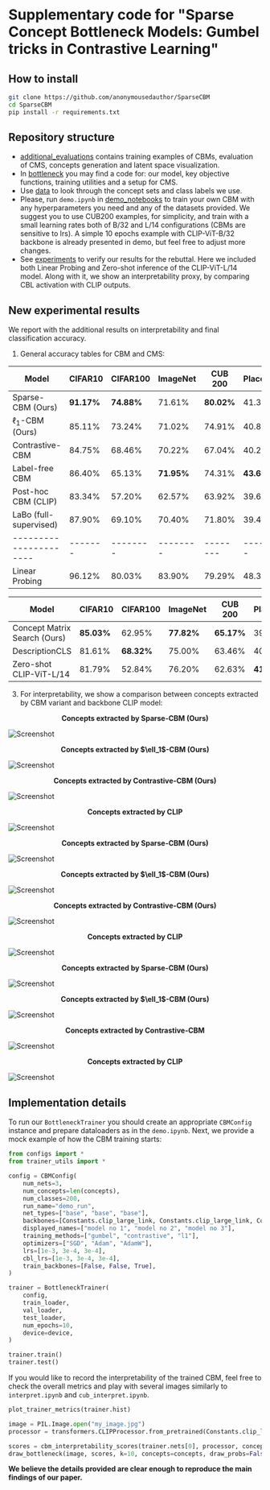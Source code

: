 # Supplementary code for "Sparse Concept Bottleneck Models: Gumbel tricks in Contrastive Learning"

## How to install
```bash
git clone https://github.com/anonymousedauthor/SparseCBM
cd SparseCBM
pip install -r requirements.txt
```
## Repository structure
* <ins>additional_evaluations</ins> contains training examples of CBMs, evaluation of CMS, concepts generation and latent space visualization.
* In <ins>bottleneck</ins> you may find a code for: our model, key objective functions, training utilities and a setup for CMS.
* Use <ins>data</ins> to look through the concept sets and class labels we use.
* Please, run ```demo.ipynb``` in <ins>demo_notebooks</ins> to train your own CBM with any hyperparameters you need and any of the datasets provided. We suggest you to use CUB200 examples, for simplicity, and train with a small learning rates both of B/32 and L/14 configurations (CBMs are sensitive to lrs). A simple 10 epochs example with CLIP-ViT-B/32 backbone is already presented in demo, but feel free to adjust more changes.
* See <ins>experiments</ins> to verify our results for the rebuttal. Here we included both Linear Probing and Zero-shot inference of the CLIP-ViT-L/14 model. Along with it, we show an interpretability proxy, by comparing CBL activation with CLIP outputs.
## New experimental results
We report with the additional results on interpretability and final classification accuracy. 
1) General accuracy tables for CBM and CMS:

|  Model   |CIFAR10| CIFAR100 |ImageNet | CUB 200 | Places365  |
|---------|------|--------|-----|---|-----|
|Sparse-CBM (Ours)|  **91.17%**    |  **74.88%**   |71.61%| **80.02%**|41.34%|
|$\ell_1$-CBM (Ours) |   85.11%    |73.24%|71.02%| 74.91% |40.87%|
| Contrastive-CBM  |   84.75%   |  68.46%   | 70.22%  |  67.04%   |  40.22%  |   
| Label-free CBM  |   86.40%   |   65.13%   |  **71.95%** |  74.31%   |  **43.68%**  |  
| Post-hoc CBM (CLIP)  |   83.34%    |  57.20%    |  62.57%  |   63.92%  |  39.66%  |   
| LaBo (full-supervised) |   87.90%   |  69.10%    |  70.40% |   71.80%  |  39.43%  | 
|----------------------|-------|--------|--------|--------|--------|
| Linear Probing |   96.12%   |  80.03%   | 83.90%  |   79.29%  |  48.33%  | 

|  Model   |CIFAR10| CIFAR100 |ImageNet | CUB 200 | Places365  |
|---------|------|--------|-----|---|-----|
|Concept Matrix Search (Ours)|   **85.03%**   |  62.95%   |**77.82%**| **65.17%** |39.43%|
|DescriptionCLS         |   81.61%     |**68.32%**|75.00%| 63.46% |40.55%|
| Zero-shot CLIP-ViT-L/14 |   81.79%   |   52.84%  |  76.20% |   62.63%  |   **41.12%** |  
3) For interpretability, we show a comparison between concepts extracted by CBM variant and backbone CLIP model:

<p align="center"><strong>Concepts extracted by Sparse-CBM (Ours)</strong></p>

![Screenshot](./interpretability/sparse_im_1.png)

<p align="center"><strong>Concepts extracted by $\ell_1$-CBM (Ours)</strong></p>

![Screenshot](./interpretability/l1_im1.png)

<p align="center"><strong>Concepts extracted by Contrastive-CBM (Ours)</strong></p>

![Screenshot](./interpretability/contr_im_1.png)

<p align="center"><strong>Concepts extracted by CLIP</strong></p>

![Screenshot](./interpretability/clip_im_1.png)

<p align="center"><strong>Concepts extracted by Sparse-CBM (Ours)</strong></p>

![Screenshot](./interpretability/sparse_im_2.png)

<p align="center"><strong>Concepts extracted by $\ell_1$-CBM (Ours)</strong></p>

![Screenshot](./interpretability/l1_im_2.png)

<p align="center"><strong>Concepts extracted by Contrastive-CBM (Ours)</strong></p>

![Screenshot](./interpretability/contr_im_2.png)

<p align="center"><strong>Concepts extracted by CLIP</strong></p>

![Screenshot](./interpretability/clip_im_2.png)

<p align="center"><strong>Concepts extracted by Sparse-CBM (Ours)</strong></p>

![Screenshot](./interpretability/sparse_im_4.png)

<p align="center"><strong>Concepts extracted by $\ell_1$-CBM (Ours)</strong></p>

![Screenshot](./interpretability/l1_im_4.png)

<p align="center"><strong>Concepts extracted by Contrastive-CBM</strong></p>

![Screenshot](./interpretability/contr_im_4.png)

<p align="center"><strong>Concepts extracted by CLIP</strong></p>

![Screenshot](./interpretability/clip_im_4.png)

## Implementation details
To run our ```BottleneckTrainer``` you should create an appropriate ```CBMConfig``` instance and prepare dataloaders as in the ```demo.ipynb```. Next, we provide a mock example of how the CBM training starts:
```python
from configs import *
from trainer_utils import *

config = CBMConfig(
    num_nets=3,
    num_concepts=len(concepts),
    num_classes=200,
    run_name="demo_run",
    net_types=["base", "base", "base"],
    backbones=[Constants.clip_large_link, Constants.clip_large_link, Constants.clip_large_link],
    displayed_names=["model no 1", "model no 2", "model no 3"],
    training_methods=["gumbel", "contrastive", "l1"],
    optimizers=["SGD", "Adam", "AdamW"],
    lrs=[1e-3, 3e-4, 3e-4],
    cbl_lrs=[1e-3, 3e-4, 3e-4],
    train_backbones=[False, False, True],
)

trainer = BottleneckTrainer(
    config,
    train_loader,
    val_loader,
    test_loader,
    num_epochs=10,
    device=device,
)

trainer.train()
trainer.test()
```
If you would like to record the interpretability of the trained CBM, feel free to check the overall metrics and play with several images similarly to ```interpret.ipynb``` and ```cub_interpret.ipynb```.
```python
plot_trainer_metrics(trainer.hist)
```
```python
image = PIL.Image.open("my_image.jpg")
processor = transformers.CLIPProcessor.from_pretrained(Constants.clip_large_link)

scores = cbm_interpretability_scores(trainer.nets[0], processor, concepts, image, device)
draw_bottleneck(image, scores, k=10, concepts=concepts, draw_probs=False)
```
**We believe the details provided are clear enough to reproduce the main findings of our paper.**
